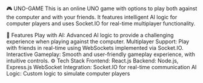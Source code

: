 
🎮 UNO-GAME
This is an online UNO game with options to play both against the computer and with your friends. It features intelligent AI logic for computer players and uses Socket.IO for real-time multiplayer functionality.

🚀 Features
Play with AI: Advanced AI logic to provide a challenging experience when playing against the computer.
Multiplayer Support: Play with friends in real-time using WebSockets implemented via Socket.IO.
Interactive Gameplay: Smooth and user-friendly gameplay experience, with intuitive controls.
⚙️ Tech Stack
Frontend: React.js
Backend: Node.js, Express.js
WebSocket Integration: Socket.IO for real-time communication
AI Logic: Custom logic to simulate computer players
